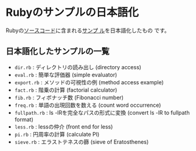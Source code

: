 Rubyのサンプルの日本語化
========================

Rubyの[ソースコード](https://github.com/ruby/ruby)に含まれる[サンプ
ル](https://github.com/ruby/ruby/tree/master/sample)を日本語化したもの
です。

日本語化したサンプルの一覧
--------------------------

- `dir.rb`      : ディレクトリの読み出し (directory access)
- `eval.rb`     : 簡単な評価器 (simple evaluator)
- `export.rb`   : メソッドの可視性の例 (method access example)
- `fact.rb`     : 階乗の計算 (factorial calculator)
- `fib.rb`      : フィボナッチ数 (Fibonacci number)
- `freq.rb`     : 単語の出現回数を数える (count word occurrence)
- `fullpath.rb` : ls -lRを完全なパスの形式に変換 (convert ls -lR to fullpath format)
- `less.rb`     : lessの仲介 (front end for less)
- `pi.rb`       : 円周率の計算 (calculate PI)
- `sieve.rb`    : エラストテネスの篩 (sieve of Eratosthenes)
